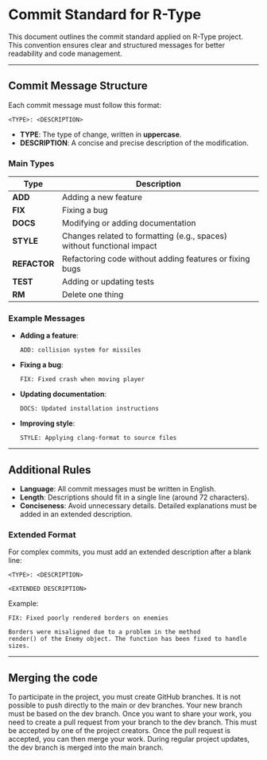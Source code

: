 
# Commit Standard for R-Type

This document outlines the commit standard applied on R-Type project. This convention ensures clear and structured messages for better readability and code management.

---

## Commit Message Structure

Each commit message must follow this format:
```
<TYPE>: <DESCRIPTION>
```
- **TYPE**: The type of change, written in **uppercase**.
- **DESCRIPTION**: A concise and precise description of the modification.

### Main Types

| Type         | Description                                                            |
|--------------|------------------------------------------------------------------------|
| **ADD**      | Adding a new feature                                                   |
| **FIX**      | Fixing a bug                                                           |
| **DOCS**     | Modifying or adding documentation                                      |
| **STYLE**    | Changes related to formatting (e.g., spaces) without functional impact |
| **REFACTOR** | Refactoring code without adding features or fixing bugs                |
| **TEST**     | Adding or updating tests                                               |
| **RM**       | Delete one thing                                                       |

### Example Messages

- **Adding a feature**:
  ```
  ADD: collision system for missiles
  ```

- **Fixing a bug**:
  ```
  FIX: Fixed crash when moving player
  ```

- **Updating documentation**:
  ```
  DOCS: Updated installation instructions
  ```

- **Improving style**:
  ```
  STYLE: Applying clang-format to source files
  ```

---

## Additional Rules

- **Language**: All commit messages must be written in English.
- **Length**: Descriptions should fit in a single line (around 72 characters).
- **Conciseness**: Avoid unnecessary details. Detailed explanations must be added in an extended description.

### Extended Format
For complex commits, you must add an extended description after a blank line:
```
<TYPE>: <DESCRIPTION>

<EXTENDED DESCRIPTION>
```

Example:
```
FIX: Fixed poorly rendered borders on enemies

Borders were misaligned due to a problem in the method
render() of the Enemy object. The function has been fixed to handle sizes.
```

---

## Merging the code

To participate in the project, you must create GitHub branches. It is not possible to push directly to the main or dev branches.
Your new branch must be based on the dev branch.
Once you want to share your work, you need to create a pull request from your branch to the dev branch. This must be accepted by one of the project creators. Once the pull request is accepted, you can then merge your work.
During regular project updates, the dev branch is merged into the main branch.
